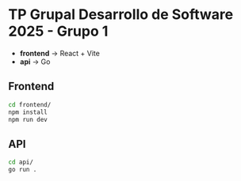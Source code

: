 # TP Grupal Desarrollo de Software 2025 - Grupo 1

- **frontend** → React + Vite  
- **api** → Go

## Frontend
```bash
cd frontend/
npm install 
npm run dev
````

## API

```bash
cd api/
go run .
```
